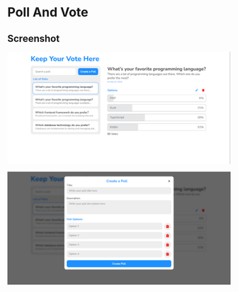 # Poll And Vote

## Screenshot

![Screenshot](./src/assets/images/Demo.png)

![Screenshot](./src/assets/images/Poll-and-Vote.png)
